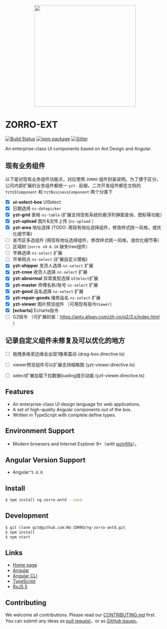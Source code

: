 <p align="center">
  <a href="http://ng.ant.design">
    <img width="320" src="https://ng.ant.design/assets/img/zorro.svg">
  </a>
</p>

# ZORRO-EXT
[![Build Status](https://travis-ci.org/NG-ZORRO/ng-zorro-antd.svg?branch=master)](https://travis-ci.org/NG-ZORRO/ng-zorro-antd)
[![npm package](https://img.shields.io/npm/v/ng-zorro-antd.svg)](https://www.npmjs.org/package/ng-zorro-antd)
[![Gitter](https://badges.gitter.im/ng-zorro/ng-zorro-antd.svg)](https://gitter.im/ng-zorro/ng-zorro-antd?utm_source=badge&utm_medium=badge&utm_campaign=pr-badge)

An enterprise-class UI components based on Ant Design and Angular.



## 现有业务组件

以下是对现有业务组件功能点，对应使用 `ZORRO` 组件封装说明。为了便于区分，公司内部扩展的业务组件都统一 `yzt-` 前缀，二次开发组件都在文档的 `YztUIComponent` 和 `YztBusinessComponent` 两个分类下


* [x]  **ui-select-box** UISelect 
* [x]  日期选择 `nz-datepicker`
* [x]  **yzt-grid** 表格 `nz-table` (扩展支持现有系统的悬浮列弹窗查询、图标等功能）
* [x]  **yzt-upload** 图片&文件上传 (`nz-upload` ）
* [x]  **yzt-area** 地址选择 (TODO: 用现有地址选择组件，修改样式统一风格，或优化细节等)
* [ ]  省市区多选组件 (用现有地址选择组件，修改样式统一风格，或优化细节等）
* [ ]  区域树 (`zorro v0.6.10` 缺失tree组件）
* [ ]  字典选择 `nz-select` 扩展
* [ ]  开单网点 `nz-select` (扩展自定义模板)
* [x]  **yzt-shipper** 发货人选择 `nz-select` 扩展
* [x]  **yzt-cnee** 收货人选择 `nz-select` 扩展
* [x]  **yzt-abnormal** 异常类型选择  `UISelect`扩展
* [x]  **yzt-master** 师傅名称/账号 `nz-select` 扩展
* [x]  **yzt-good** 品名选择 `nz-select` 扩展
* [x]  **yzt-repair-goods** 维修品名 `nz-select` 扩展
* [x]  **yzt-viewer** 图片预览组件 （可用现有指令`Viewer`）
* [x]  **[echarts]** Echarts指令 
* [ ]  G2指令 （可扩展封装：https://antv.alipay.com/zh-cn/g2/3.x/index.html ）

## 记录自定义组件未修复及可以优化的地方

* [ ]  拖拽表格至边缘会出现1像素震动 (drag-box.directive.ts)
* [ ]  viewer预览组件可以扩展支持缩略图 (yzt-viewer.directive.ts)
* [ ]  select扩展加载下拉数据loading提示动画 (yzt-viewer.directive.ts)


## Features

- An enterprise-class UI design language for web applications.
- A set of high-quality Angular components out of the box.
- Written in TypeScript with complete define types.

## Environment Support

* Modern browsers and Internet Explorer 9+（with [polyfills](https://v2.angular.io/docs/ts/latest/guide/browser-support.html)）。

## Angular Version Support

* Angular`^5.0.0`


## Install

```bash
$ npm install ng-zorro-antd --save
```

## Development

```bash
$ git clone git@github.com:NG-ZORRO/ng-zorro-antd.git
$ npm install
$ npm start
```


## Links

- [Home page](http://ng.ant.design)
- [Angular](https://angular.io/)
- [Angular CLI](https://cli.angular.io/)
- [TypeScript](https://www.typescriptlang.org/)
- [RxJS 5](https://github.com/ReactiveX/rxjs)


## Contributing

We welcome all contributions. Please read our [CONTRIBUTING.md](https://github.com/NG-ZORRO/ng-zorro-antd/blob/master/CONTRIBUTING.md) first.
You can submit any ideas as [pull request](https://github.com/NG-ZORRO/ng-zorro-antd/pulls)，or as [GitHub issues](https://github.com/NG-ZORRO/ng-zorro-antd/issues)。

